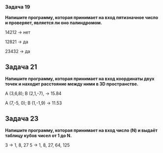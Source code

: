 ### Задача 19

**Напишите программу, которая принимает на вход пятизначное число и проверяет, является ли оно палиндромом.**

14212 -> нет

12821 -> да

23432 -> да

## Задача 21

**Напишите программу, которая принимает на вход координаты двух точек и находит расстояние между ними в 3D пространстве.**

A (3,6,8); B (2,1,-7), -> 15.84

A (7,-5, 0); B (1,-1,9) -> 11.53

## Задача 23

**Напишите программу, которая принимает на вход число (N) и выдаёт таблицу кубов чисел от 1 до N.**

3 -> 1, 8, 27
5 -> 1, 8, 27, 64, 125
